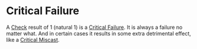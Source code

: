 ---
---

# Critical Failure

A [Check](../Check.md) result of 1 (natural 1) is a [Critical Failure](Critical%20Failure.md). It is always a failure no matter what. And in certain cases it results in some extra detrimental effect, like a [Critical Miscast](Critical%20Miscast.md).
